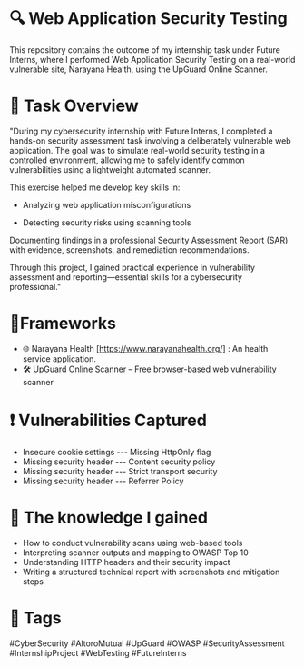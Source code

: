 # 🔍 Web Application Security Testing
This repository contains the outcome of my internship task under Future Interns, where I performed Web Application Security Testing on a real-world vulnerable site, Narayana Health, using the UpGuard Online Scanner.
# 💾 Task Overview
"During my cybersecurity internship with Future Interns, I completed a hands-on security assessment task involving a deliberately vulnerable web application. The goal was to simulate real-world security testing in a controlled environment, allowing me to safely identify common vulnerabilities using a lightweight automated scanner.

This exercise helped me develop key skills in:

- Analyzing web application misconfigurations

- Detecting security risks using scanning tools

Documenting findings in a professional Security Assessment Report (SAR) with evidence, screenshots, and remediation recommendations.

Through this project, I gained practical experience in vulnerability assessment and reporting—essential skills for a cybersecurity professional."
# 💉Frameworks
- 🌐 Narayana Health [https://www.narayanahealth.org/] : An health service application.
- 🛠️ UpGuard Online Scanner – Free browser-based web vulnerability scanner
# ❗ Vulnerabilities Captured
- Insecure cookie settings --- Missing HttpOnly flag
- Missing security header --- Content security policy
- Missing security header --- Strict transport security
- Missing security header --- Referrer Policy
# 📑 The knowledge I gained
- How to conduct vulnerability scans using web-based tools
- Interpreting scanner outputs and mapping to OWASP Top 10
- Understanding HTTP headers and their security impact
- Writing a structured technical report with screenshots and mitigation steps
# 🔗 Tags
#CyberSecurity #AltoroMutual #UpGuard #OWASP #SecurityAssessment #InternshipProject #WebTesting #FutureInterns


